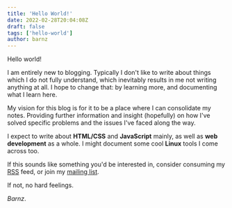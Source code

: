 ```yaml
---
title: 'Hello World!'
date: 2022-02-28T20:04:08Z
draft: false
tags: ['hello-world']
author: barnz
---
```


Hello world!

I am entirely new to blogging. Typically I don't like to write about things which I do not fully understand, which inevitably results in me not writing anything at all. I hope to change that: by learning more, and documenting what I learn here.

My vision for this blog is for it to be a place where I can consolidate my notes. Providing further information and insight (hopefully) on how I've solved specific problems and the issues I've faced along the way.

I expect to write about **HTML/CSS** and **JavaScript** mainly, as well as **web development** as a whole. I might document some cool **Linux** tools I come across too.

If this sounds like something you'd be interested in, consider consuming my [RSS](/blog/index.xml) feed, or join my [mailing list]().

If not, no hard feelings.

_Barnz_.
